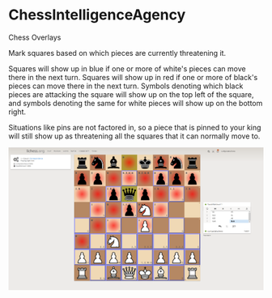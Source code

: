 # ChessIntelligenceAgency
Chess Overlays

Mark squares based on which pieces are currently threatening it. 

Squares will show up in blue if one or more of white's pieces can move there in the next turn. Squares will show up in red if one or more of black's pieces can move there in the next turn.
Symbols denoting which black pieces are attacking the square will show up on the top left of the square, and symbols denoting the same for white pieces will show up on the bottom right.

Situations like pins are not factored in, so a piece that is pinned to your king will still show up as threatening all the squares that it can normally move to. 

![Screenshot](https://github.com/razorstorm/ChessIntelligenceAgency/blob/main/screenshot.png?raw=true)
